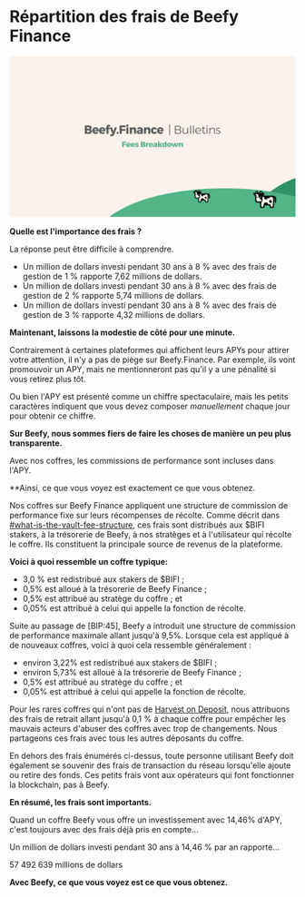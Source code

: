 # Répartition des frais de Beefy Finance

![](../../.gitbook/assets/bulletin-beefy-finance-fees-breakdown.png)

**Quelle est l'importance des frais ?**

La réponse peut être difficile à comprendre.

* Un million de dollars investi pendant 30 ans à 8 % avec des frais de gestion de 1 % rapporte 7,62 millions de dollars.
* Un million de dollars investi pendant 30 ans à 8 % avec des frais de gestion de 2 % rapporte 5,74 millions de dollars.
* Un million de dollars investi pendant 30 ans à 8 % avec des frais de gestion de 3 % rapporte 4,32 millions de dollars.

**Maintenant, laissons la modestie de côté pour une minute.**

Contrairement à certaines plateformes qui affichent leurs APYs pour attirer votre attention, il n'y a pas de piège sur Beefy.Finance. Par exemple, ils vont promouvoir un APY, mais ne mentionneront pas qu'il y a une pénalité si vous retirez plus tôt.

Ou bien l'APY est présenté comme un chiffre spectaculaire, mais les petits caractères indiquent que vous devez composer _manuellement_ chaque jour pour obtenir ce chiffre.

**Sur Beefy, nous sommes fiers de faire les choses de manière un peu plus transparente.**

Avec nos coffres, les commissions de performance sont incluses dans l'APY.

**Ainsi, ce que vous voyez est exactement ce que vous obtenez.

Nos coffres sur Beefy Finance appliquent une structure de commission de performance fixe sur leurs récompenses de récolte. Comme décrit dans [#what-is-the-vault-fee-structure](../../products/vaults.md#quel-est-la-structure-des-frais-pour-les-coffres "mention"), ces frais sont distribués aux $BIFI stakers, à la trésorerie de Beefy, à nos stratèges et à l'utilisateur qui récolte le coffre. Ils constituent la principale source de revenus de la plateforme.

**Voici à quoi ressemble un coffre typique:**

* 3,0 % est redistribué aux stakers de $BIFI ;
* 0,5% est alloué à la trésorerie de Beefy Finance ;
* 0,5% est attribué au stratège du coffre ; et
* 0,05% est attribué à celui qui appelle la fonction de récolte.

Suite au passage de \[BIP:45], Beefy a introduit une structure de commission de performance maximale allant jusqu'à 9,5%. Lorsque cela est appliqué à de nouveaux coffres, voici à quoi cela ressemble généralement :

* environ 3,22% est redistribué aux stakers de $BIFI ;
* environ 5,73% est alloué à la trésorerie de Beefy Finance ;
* 0,5% est attribué au stratège du coffre ; et
* 0,05% est attribué à celui qui appelle la fonction de récolte.

Pour les rares coffres qui n'ont pas de [Harvest on Deposit](https://docs.beefy.finance/ecosystem/products/vaults##quest-ce-que-la-recolte-en-depot), nous attribuons des frais de retrait allant jusqu'à 0,1 % à chaque coffre pour empêcher les mauvais acteurs d'abuser des coffres avec trop de changements. Nous partageons ces frais avec tous les autres déposants du coffre.

En dehors des frais énumérés ci-dessus, toute personne utilisant Beefy doit également se souvenir des frais de transaction du réseau lorsqu'elle ajoute ou retire des fonds. Ces petits frais vont aux opérateurs qui font fonctionner la blockchain, pas à Beefy.

**En résumé, les frais sont importants.**

Quand un coffre Beefy vous offre un investissement avec 14,46% d'APY, c'est toujours avec des frais déjà pris en compte...

Un million de dollars investi pendant 30 ans à 14,46 % par an rapporte...

57 492 639 millions de dollars

**Avec Beefy, ce que vous voyez est ce que vous obtenez.**
